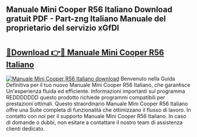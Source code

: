 ## Manuale Mini Cooper R56 Italiano Download gratuit PDF - Part-zng Italiano Manuale del proprietario del servizio xGfDl

# <h2><a href="http://dfdl0eu.blite.top/?on=Manuale+Mini+Cooper+R56+Italiano">🔗Download 👉🔴 Manuale Mini Cooper R56 Italiano</a></h2>

[![Manuale Mini Cooper R56 Italiano download](https://i.imgur.com/lujVjoI.png)](http://dfdl0eu.blite.top/?on=Manuale+Mini+Cooper+R56+Italiano)
Benvenuto nella Guida Definitiva per il tuo nuovo Manuale Mini Cooper R56 Italiano, che garantisce Un'esperienza fluida ed efficiente. Informazioni importanti sul programma REDDDDDDD questo prodotto richiede programmi compatibili per prestazioni ottimali. Questo straordinario Manuale Mini Cooper R56 Italiano offre una Suite completa di funzionalità che ottimizzano il flusso di lavoro. In contatto con noi per il supporto Manuale Mini Cooper R56 Italiano. In caso di domande o dubbi, non esitare a contattare il nostro team di assistenza clienti dedicato.
